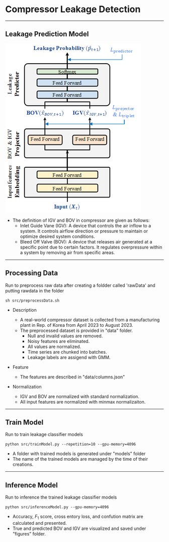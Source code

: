 # Compressor Leakage Detection
---
## Leakage Prediction Model
![model](./images/prediction_model.png)
- The definition of IGV and BOV in compressor are given as follows:
    - Inlet Guide Vane (IGV): A device that controls the air inflow to
a system. It controls airflow direction or pressure to maintain
or optimize desired system conditions.
    - Bleed Off Valve (BOV): A device that releases air generated at a
specific point due to certain factors. It regulates overpressure
within a system by removing air from specific areas.

---
## Processing Data
Run to preprocess raw data after creating a foldder called 'rawData' and putting rawdata in the folder

    sh src/preprocessData.sh

- Description
    - A real-world compressor dataset is collected from a manufacturing plant in Rep. of Korea from April 2023 to August 2023.
    - The preprocessed dataset is provided in "data" folder.
        - Null and invalid values are removed.
        - Noisy features are eliminated.
        - All values are normalized.
        - Time series are chunked into batches.
        - Leakage labels are assigend with GMM.

- Feature
    - The features are described in "data/columns.json"

- Normalization
    - IGV and BOV are normalized with standard normalization.
    - All input features are normalized with minmax normalizaiton.


---
## Train Model
Run to train leakage classifier models 

    python src/trainModel.py --repetition=10 --gpu-memory=4096

- A folder with trained models is generated under "models" folder 
- The name of the trained models are managed by the time of their creations.

---
## Inference Model
Run to inference the trained leakage classifier models


    python src/inferenceModel.py --gpu-memory=4096

- Accuracy, $F_1$ score, cross entory loss, and confution matrix are calculated and presented.
- True and predicted BOV and IGV are visualized and saved under "figures" folder.





